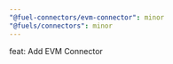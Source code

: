 ```yaml
---
"@fuel-connectors/evm-connector": minor
"@fuels/connectors": minor
---
```


feat: Add EVM Connector
